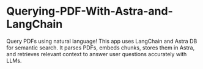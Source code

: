 # Querying-PDF-With-Astra-and-LangChain
Query PDFs using natural language! This app uses LangChain and Astra DB for semantic search. It parses PDFs, embeds chunks, stores them in Astra, and retrieves relevant context to answer user questions accurately with LLMs.
